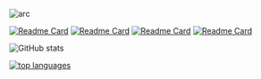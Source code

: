 
![arc](https://github.com/jonalinux/jonalinux/assets/103053714/87d24300-52da-4164-854d-0a69dbf38aac)

[![Readme Card](https://github-readme-stats.vercel.app/api/pin/?username=architalia&repo=clean)](https://github.com/ArchItalia/clean) [![Readme Card](https://github-readme-stats.vercel.app/api/pin/?username=architalia&repo=installscript)](https://github.com/ArchItalia/installscript)
[![Readme Card](https://github-readme-stats.vercel.app/api/pin/?username=architalia&repo=architalia-live)](https://github.com/ArchItalia/architalia-live) [![Readme Card](https://github-readme-stats.vercel.app/api/pin/?username=architalia&repo=site)](https://github.com/ArchItalia/site)

![GitHub stats](https://github-readme-stats.vercel.app/api?username=jonalinux&show_icons=true&theme=transparent&show=reviews,discussions_started,discussions_answered)

[![top languages](https://github-readme-stats.vercel.app/api/top-langs/?username=jonalinux&theme=white-black&layout=donut&hide_progress=true)](https://github.com/jonalinux/)
